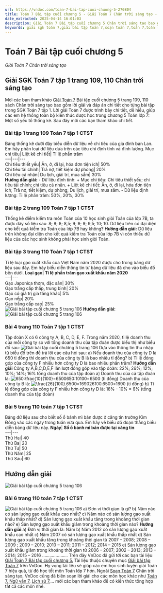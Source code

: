 ```yaml
---
url: https://vndoc.com/toan-7-bai-tap-cuoi-chuong-5-270804
title: Toán 7 Bài tập cuối chương 5 - Giải Toán 7 Chân trời sáng tạo - VnDoc.com
date_extracted: 2025-04-14 16:01:03
description: Giải Toán 7 Bài tập cuối chương 5 Chân trời sáng tạo bao gồm đáp án và lời giải chi tiết cho từng bài tập trong SGK Toán 7 cho các em học sinh tham khảo luyện Giải Toán 7 hiệu quả.
keywords: giải sgk toán 7,giải bài tập toán 7,soạn toán 7,toán 7,toán lớp 7,giải toán 7,sgk toán 7,toan 7,giai toan 7,toán 7 tập 1,toán lớp 7 tập 1,bài tập toán lớp 7,giải bài tập toán lớp 7,sgk toán 7 tập 1,toán 7 chân trời sáng tạo,giải toán 7 chân trời sáng tạo,Bài tập cuối chương 5,giải Toán 7 Bài tập cuối chương 5,Toán 7 Bài tập cuối chương 5,giải toán 7 trang 109 chân trời sáng tạo,giải toán 7 trang 109
---
```


# Toán 7 Bài tập cuối chương 5
 _Giải Toán 7 Chân trời sáng tạo_
## Giải SGK Toán 7 tập 1 trang 109, 110 Chân trời sáng tạo
Mời các bạn tham khảo [Giải Toán 7](<https://vndoc.com/toan-7-tap-1-ctst>) Bài tập cuối chương 5 trang 109, 110 sách Chân trời sáng tạo bao gồm lời giải và đáp án chi tiết cho từng bài tập trong SGK Toán 7 tập 1. Lời giải Toán 7 được trình bày chi tiết, dễ hiểu, giúp các em hệ thống toàn bộ kiến thức được học trong chương 5 Toán lớp 7: Một số yếu tố thống kê. Sau đây mời các bạn tham khảo chi tiết.
### **Bài tập 1 trang 109 Toán 7 tập 1 CTST**
Bảng thống kê dưới đây biểu diễn dữ liệu về chi tiêu của gia đình bạn Lan. Em hãy phân loại dữ liệu dựa trên các tiêu chí định tính và định lượng.
Mục chi tiêu| Liệt kê chi tiết| Tỉ lệ phần trăm  
---|---|---  
Chi tiêu thiết yếu| Ăn, ở, đi lại, hóa đơn tiện ích| 50%  
Chi tiêu tài chính| Trả nợ, tiết kiệm dự phòng| 20%  
Chi tiêu cá nhân| Du lịch, giải trí, mua sắm| 30%  
**Hướng dẫn giải:**
\- Dữ liệu định tính:
\+ Mục chi tiêu: Chi tiêu thiết yếu; chi tiêu tài chính; chi tiêu cá nhân.
\+ Liệt kê chi tiết: Ăn, ở, đi lại, hóa đơn tiện ích; Trả nợ, tiết kiệm, dự phòng; Du lịch, giải trí, mua sắm.
\- Dữ liệu định lượng: Tỉ lệ phần trăm: 50%, 20%, 30%
### **Bài tập 2 trang 109 Toán 7 tập 1 CTST**
Thống kê điểm kiểm tra môn Toán của 10 học sinh giỏi Toán của lớp 7B, ta được dãy số liệu sau: 8; 8; 8; 8,5; 9; 9; 9; 9,5; 10; 10.
Dữ liệu trên có đại diện cho kết quả kiểm tra Toán của lớp 7B hay không?
**Hướng dẫn giải:**
Dữ liệu trên không đại diện cho kết quả kiểm tra Toán của lớp 7B vì còn thiếu dữ liệu của các học sinh không phải học sinh giỏi Toán.
### **Bài tập 3 trang 110 Toán 7 tập 1 CTST**
Tỉ lệ loại gạo xuất khẩu của Việt Nam năm 2020 được cho trong bảng dữ liệu sau đây. Em hãy biểu diễn thông tin từ bảng dữ liệu đã cho vào biểu đồ bên dưới.
**Loại gạo**| **Tỉ lệ phần trăm gạo xuất khẩu năm 2020**  
---|---  
Gạo Japonica thơm, đặc sản| 30%  
Gạo trắng cấp thấp, trung bình| 20%  
Gạo có giá trị gia tăng khác| 5%  
Gạo nếp| 20%  
Gạo trắng cấp cao| 25%  
![Giải bài tập cuối chương 5 trang 106](https://i.vdoc.vn/data/image/2022/07/13/toan-7-bai-tap-cuoi-chuong-5-1.png)
**Hướng dẫn giải:**
![Giải bài tập cuối chương 5 trang 106](https://i.vdoc.vn/data/image/2022/07/13/toan-7-bai-tap-cuoi-chuong-5-2.png)
### **Bài 4 trang 110 Toán 7 tập 1 CTST**
Tập đoàn X có 6 công ty A, B, C, D, E, F. Trong năm 2020, tỉ lệ doanh thu của mỗi công ty so với tổng doanh thu của tập đoàn được biểu thị như biểu đồ sau:
![Giải bài tập cuối chương 5 trang 106](https://i.vdoc.vn/data/image/2022/07/13/toan-7-bai-tap-cuoi-chuong-5-4-2.png)
Dựa vào thông tin thu nhập từ biểu đồ trên để trả lời các câu hỏi sau:
a\) Nếu doanh thu của công ty D là 650 tỉ đồng thì doanh thu của công ty B là bao nhiêu tỉ đồng?
b\) Tỉ lệ đóng góp của công ty F nhiều hơn công ty D là bao nhiêu phần trăm?
**Hướng dẫn giải**
Công ty A,B,C,D,E,F lần lượt đóng góp vào tập đoàn: 22%; 26%; 12%; 10%; 14%; 16% tổng doanh thu của tập đoàn
a\) Doanh thu của cả tập đoàn là:
![650:\\frac{10}{100}=6500](https://i.vdoc.vn/data/image/blank.png)650:10100=6500 \(tỉ đồng\)
Doanh thu của công ty B là:
![\\frac{26}{100}.6500=1690](https://i.vdoc.vn/data/image/blank.png)26100.6500=1690 \(tỉ đồng\)
b\) Tỉ lệ đóng góp của công ty F nhiều hơn công ty D là:
16% - 10% = 6% \(tổng doanh thu của tập đoàn\)
### **Bài 5 trang 110 toán 7 tập 1 CTST**
Bảng dữ liệu sau cho biết số ổ bánh mì bán được ở căng tin trường Kim Đồng vào các ngày trong tuần vừa qua. Em hãy vẽ biểu đồ đoạn thẳng biểu diễn bảng dữ liệu này.
**Ngày**| **Số ổ bánh mì bán được tại căng tin**  
---|---  
Thứ Hai| 40  
Thứ Ba| 20  
Thứ Tư| 50  
Thứ Năm| 25  
Thứ Sáu| 60  
## **Hướng dẫn giải**
![Giải bài tập cuối chương 5 trang 106](https://i.vdoc.vn/data/image/2022/07/13/toan-7-bai-tap-cuoi-chuong-5-4-1.png)
### **Bài 6 trang 110 toán 7 tập 1 CTST**
![Giải bài tập cuối chương 5 trang 106](https://i.vdoc.vn/data/image/2022/07/13/toan-7-bai-tap-cuoi-chuong-5-5.png)
a\) Đơn vị thời gian là gì?
b\) Năm nào có sản lượng gạo xuất khẩu cao nhất?
c\) Năm nào có sản lượng gạo xuất khẩu thấp nhất?
d\) Sản lượng gạo xuất khẩu tăng trong khoảng thời gian nào?
e\) Sản lượng gạo xuất khẩu giảm trong khoảng thời gian nào?
**Hướng dẫn giải**
a\) Đơn vị thời gian là: Năm
b\) Năm 2012 có sản lượng gạo xuất khẩu cao nhất
c\) Năm 2007 có sản lượng gạo xuất khẩu thấp nhất
d\) Sản lượng gạo xuất khẩu tăng trong khoảng thời gian từ 2007 – 2008; 2008 – 2009 ; 2009 – 2010; 2010 – 2011; 2011 – 2012; 2014 – 2015
e\) Sản lượng gạo xuất khẩu giảm trong khoảng thời gian từ 2006 – 2007; 2002 – 2013; 2013 – 2014; 2015 – 2016
.....................
Trên đây VnDoc đã gửi tới các bạn tài liệu [Giải Toán 7 Bài tập cuối chương 5.](<https://vndoc.com/toan-7-bai-tap-cuoi-chuong-5-270804>) Tài liệu thuộc chuyên mục [Giải bài tập Toán 7](<https://vndoc.com/toan-7-tap-1-ctst>) trên VnDoc. Hy vọng tài liệu sẽ giúp các em học sinh luyện giải Toán 7 hiệu quả, từ đó học tốt môn Toán lớp 7 hơn.
Ngoài [Soạn Toán 7](<https://vndoc.com/toan-7-tap-1-ctst>) Chân trời sáng tạo, VnDoc cũng đã biên soạn lời giải cho các môn học khác như [Toán 7](<https://vndoc.com/toan-7-tap-1-ctst>), [Ngữ văn 7](<https://vndoc.com/ngu-van-7-ctst-tap1>), [Lịch sử 7](<https://vndoc.com/lich-su-7-ctst>),... mời các bạn tham khảo để có kiến thức tổng hợp tất cả các môn nhé.
